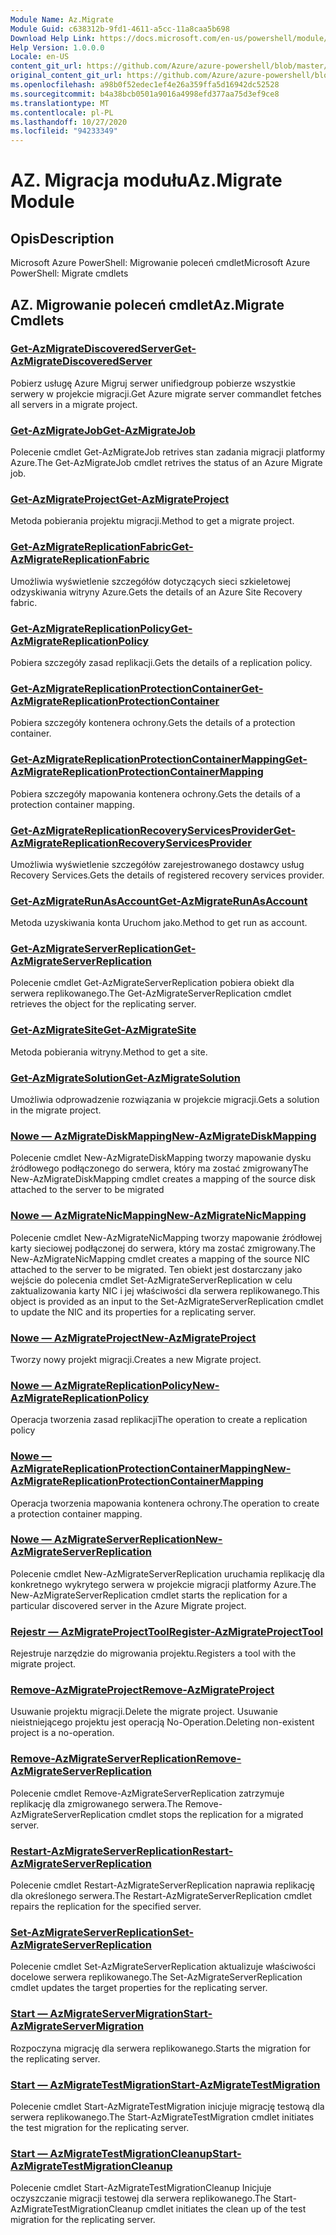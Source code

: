 ```yaml
---
Module Name: Az.Migrate
Module Guid: c638312b-9fd1-4611-a5cc-11a8caa5b698
Download Help Link: https://docs.microsoft.com/en-us/powershell/module/az.migrate
Help Version: 1.0.0.0
Locale: en-US
content_git_url: https://github.com/Azure/azure-powershell/blob/master/src/Migrate/help/Az.Migrate.md
original_content_git_url: https://github.com/Azure/azure-powershell/blob/master/src/Migrate/help/Az.Migrate.md
ms.openlocfilehash: a98b0f52edec1ef4e26a359ffa5d16942dc52528
ms.sourcegitcommit: b4a38bcb0501a9016a4998efd377aa75d3ef9ce8
ms.translationtype: MT
ms.contentlocale: pl-PL
ms.lasthandoff: 10/27/2020
ms.locfileid: "94233349"
---
```

# <span data-ttu-id="30504-101">AZ. Migracja modułu</span><span class="sxs-lookup"><span data-stu-id="30504-101">Az.Migrate Module</span></span>
## <span data-ttu-id="30504-102">Opis</span><span class="sxs-lookup"><span data-stu-id="30504-102">Description</span></span>
<span data-ttu-id="30504-103">Microsoft Azure PowerShell: Migrowanie poleceń cmdlet</span><span class="sxs-lookup"><span data-stu-id="30504-103">Microsoft Azure PowerShell: Migrate cmdlets</span></span>

## <span data-ttu-id="30504-104">AZ. Migrowanie poleceń cmdlet</span><span class="sxs-lookup"><span data-stu-id="30504-104">Az.Migrate Cmdlets</span></span>
### [<span data-ttu-id="30504-105">Get-AzMigrateDiscoveredServer</span><span class="sxs-lookup"><span data-stu-id="30504-105">Get-AzMigrateDiscoveredServer</span></span>](Get-AzMigrateDiscoveredServer.md)
<span data-ttu-id="30504-106">Pobierz usługę Azure Migruj serwer unifiedgroup pobierze wszystkie serwery w projekcie migracji.</span><span class="sxs-lookup"><span data-stu-id="30504-106">Get Azure migrate server commandlet fetches all servers in a migrate project.</span></span>

### [<span data-ttu-id="30504-107">Get-AzMigrateJob</span><span class="sxs-lookup"><span data-stu-id="30504-107">Get-AzMigrateJob</span></span>](Get-AzMigrateJob.md)
<span data-ttu-id="30504-108">Polecenie cmdlet Get-AzMigrateJob retrives stan zadania migracji platformy Azure.</span><span class="sxs-lookup"><span data-stu-id="30504-108">The Get-AzMigrateJob cmdlet retrives the status of an Azure Migrate job.</span></span>

### [<span data-ttu-id="30504-109">Get-AzMigrateProject</span><span class="sxs-lookup"><span data-stu-id="30504-109">Get-AzMigrateProject</span></span>](Get-AzMigrateProject.md)
<span data-ttu-id="30504-110">Metoda pobierania projektu migracji.</span><span class="sxs-lookup"><span data-stu-id="30504-110">Method to get a migrate project.</span></span>

### [<span data-ttu-id="30504-111">Get-AzMigrateReplicationFabric</span><span class="sxs-lookup"><span data-stu-id="30504-111">Get-AzMigrateReplicationFabric</span></span>](Get-AzMigrateReplicationFabric.md)
<span data-ttu-id="30504-112">Umożliwia wyświetlenie szczegółów dotyczących sieci szkieletowej odzyskiwania witryny Azure.</span><span class="sxs-lookup"><span data-stu-id="30504-112">Gets the details of an Azure Site Recovery fabric.</span></span>

### [<span data-ttu-id="30504-113">Get-AzMigrateReplicationPolicy</span><span class="sxs-lookup"><span data-stu-id="30504-113">Get-AzMigrateReplicationPolicy</span></span>](Get-AzMigrateReplicationPolicy.md)
<span data-ttu-id="30504-114">Pobiera szczegóły zasad replikacji.</span><span class="sxs-lookup"><span data-stu-id="30504-114">Gets the details of a replication policy.</span></span>

### [<span data-ttu-id="30504-115">Get-AzMigrateReplicationProtectionContainer</span><span class="sxs-lookup"><span data-stu-id="30504-115">Get-AzMigrateReplicationProtectionContainer</span></span>](Get-AzMigrateReplicationProtectionContainer.md)
<span data-ttu-id="30504-116">Pobiera szczegóły kontenera ochrony.</span><span class="sxs-lookup"><span data-stu-id="30504-116">Gets the details of a protection container.</span></span>

### [<span data-ttu-id="30504-117">Get-AzMigrateReplicationProtectionContainerMapping</span><span class="sxs-lookup"><span data-stu-id="30504-117">Get-AzMigrateReplicationProtectionContainerMapping</span></span>](Get-AzMigrateReplicationProtectionContainerMapping.md)
<span data-ttu-id="30504-118">Pobiera szczegóły mapowania kontenera ochrony.</span><span class="sxs-lookup"><span data-stu-id="30504-118">Gets the details of a protection container mapping.</span></span>

### [<span data-ttu-id="30504-119">Get-AzMigrateReplicationRecoveryServicesProvider</span><span class="sxs-lookup"><span data-stu-id="30504-119">Get-AzMigrateReplicationRecoveryServicesProvider</span></span>](Get-AzMigrateReplicationRecoveryServicesProvider.md)
<span data-ttu-id="30504-120">Umożliwia wyświetlenie szczegółów zarejestrowanego dostawcy usług Recovery Services.</span><span class="sxs-lookup"><span data-stu-id="30504-120">Gets the details of registered recovery services provider.</span></span>

### [<span data-ttu-id="30504-121">Get-AzMigrateRunAsAccount</span><span class="sxs-lookup"><span data-stu-id="30504-121">Get-AzMigrateRunAsAccount</span></span>](Get-AzMigrateRunAsAccount.md)
<span data-ttu-id="30504-122">Metoda uzyskiwania konta Uruchom jako.</span><span class="sxs-lookup"><span data-stu-id="30504-122">Method to get run as account.</span></span>

### [<span data-ttu-id="30504-123">Get-AzMigrateServerReplication</span><span class="sxs-lookup"><span data-stu-id="30504-123">Get-AzMigrateServerReplication</span></span>](Get-AzMigrateServerReplication.md)
<span data-ttu-id="30504-124">Polecenie cmdlet Get-AzMigrateServerReplication pobiera obiekt dla serwera replikowanego.</span><span class="sxs-lookup"><span data-stu-id="30504-124">The Get-AzMigrateServerReplication cmdlet retrieves the object for the replicating server.</span></span>

### [<span data-ttu-id="30504-125">Get-AzMigrateSite</span><span class="sxs-lookup"><span data-stu-id="30504-125">Get-AzMigrateSite</span></span>](Get-AzMigrateSite.md)
<span data-ttu-id="30504-126">Metoda pobierania witryny.</span><span class="sxs-lookup"><span data-stu-id="30504-126">Method to get a site.</span></span>

### [<span data-ttu-id="30504-127">Get-AzMigrateSolution</span><span class="sxs-lookup"><span data-stu-id="30504-127">Get-AzMigrateSolution</span></span>](Get-AzMigrateSolution.md)
<span data-ttu-id="30504-128">Umożliwia odprowadzenie rozwiązania w projekcie migracji.</span><span class="sxs-lookup"><span data-stu-id="30504-128">Gets a solution in the migrate project.</span></span>

### [<span data-ttu-id="30504-129">Nowe — AzMigrateDiskMapping</span><span class="sxs-lookup"><span data-stu-id="30504-129">New-AzMigrateDiskMapping</span></span>](New-AzMigrateDiskMapping.md)
<span data-ttu-id="30504-130">Polecenie cmdlet New-AzMigrateDiskMapping tworzy mapowanie dysku źródłowego podłączonego do serwera, który ma zostać zmigrowany</span><span class="sxs-lookup"><span data-stu-id="30504-130">The New-AzMigrateDiskMapping cmdlet creates a mapping of the source disk attached to the server to be migrated</span></span>

### [<span data-ttu-id="30504-131">Nowe — AzMigrateNicMapping</span><span class="sxs-lookup"><span data-stu-id="30504-131">New-AzMigrateNicMapping</span></span>](New-AzMigrateNicMapping.md)
<span data-ttu-id="30504-132">Polecenie cmdlet New-AzMigrateNicMapping tworzy mapowanie źródłowej karty sieciowej podłączonej do serwera, który ma zostać zmigrowany.</span><span class="sxs-lookup"><span data-stu-id="30504-132">The New-AzMigrateNicMapping cmdlet creates a mapping of the source NIC attached to the server to be migrated.</span></span>
<span data-ttu-id="30504-133">Ten obiekt jest dostarczany jako wejście do polecenia cmdlet Set-AzMigrateServerReplication w celu zaktualizowania karty NIC i jej właściwości dla serwera replikowanego.</span><span class="sxs-lookup"><span data-stu-id="30504-133">This object is provided as an input to the Set-AzMigrateServerReplication cmdlet to update the NIC and its properties for a replicating server.</span></span>

### [<span data-ttu-id="30504-134">Nowe — AzMigrateProject</span><span class="sxs-lookup"><span data-stu-id="30504-134">New-AzMigrateProject</span></span>](New-AzMigrateProject.md)
<span data-ttu-id="30504-135">Tworzy nowy projekt migracji.</span><span class="sxs-lookup"><span data-stu-id="30504-135">Creates a new Migrate project.</span></span>

### [<span data-ttu-id="30504-136">Nowe — AzMigrateReplicationPolicy</span><span class="sxs-lookup"><span data-stu-id="30504-136">New-AzMigrateReplicationPolicy</span></span>](New-AzMigrateReplicationPolicy.md)
<span data-ttu-id="30504-137">Operacja tworzenia zasad replikacji</span><span class="sxs-lookup"><span data-stu-id="30504-137">The operation to create a replication policy</span></span>

### [<span data-ttu-id="30504-138">Nowe — AzMigrateReplicationProtectionContainerMapping</span><span class="sxs-lookup"><span data-stu-id="30504-138">New-AzMigrateReplicationProtectionContainerMapping</span></span>](New-AzMigrateReplicationProtectionContainerMapping.md)
<span data-ttu-id="30504-139">Operacja tworzenia mapowania kontenera ochrony.</span><span class="sxs-lookup"><span data-stu-id="30504-139">The operation to create a protection container mapping.</span></span>

### [<span data-ttu-id="30504-140">Nowe — AzMigrateServerReplication</span><span class="sxs-lookup"><span data-stu-id="30504-140">New-AzMigrateServerReplication</span></span>](New-AzMigrateServerReplication.md)
<span data-ttu-id="30504-141">Polecenie cmdlet New-AzMigrateServerReplication uruchamia replikację dla konkretnego wykrytego serwera w projekcie migracji platformy Azure.</span><span class="sxs-lookup"><span data-stu-id="30504-141">The New-AzMigrateServerReplication cmdlet starts the replication for a particular discovered server in the Azure Migrate project.</span></span>

### [<span data-ttu-id="30504-142">Rejestr — AzMigrateProjectTool</span><span class="sxs-lookup"><span data-stu-id="30504-142">Register-AzMigrateProjectTool</span></span>](Register-AzMigrateProjectTool.md)
<span data-ttu-id="30504-143">Rejestruje narzędzie do migrowania projektu.</span><span class="sxs-lookup"><span data-stu-id="30504-143">Registers a tool with the migrate project.</span></span>

### [<span data-ttu-id="30504-144">Remove-AzMigrateProject</span><span class="sxs-lookup"><span data-stu-id="30504-144">Remove-AzMigrateProject</span></span>](Remove-AzMigrateProject.md)
<span data-ttu-id="30504-145">Usuwanie projektu migracji.</span><span class="sxs-lookup"><span data-stu-id="30504-145">Delete the migrate project.</span></span>
<span data-ttu-id="30504-146">Usuwanie nieistniejącego projektu jest operacją No-Operation.</span><span class="sxs-lookup"><span data-stu-id="30504-146">Deleting non-existent project is a no-operation.</span></span>

### [<span data-ttu-id="30504-147">Remove-AzMigrateServerReplication</span><span class="sxs-lookup"><span data-stu-id="30504-147">Remove-AzMigrateServerReplication</span></span>](Remove-AzMigrateServerReplication.md)
<span data-ttu-id="30504-148">Polecenie cmdlet Remove-AzMigrateServerReplication zatrzymuje replikację dla zmigrowanego serwera.</span><span class="sxs-lookup"><span data-stu-id="30504-148">The Remove-AzMigrateServerReplication cmdlet stops the replication for a migrated server.</span></span>

### [<span data-ttu-id="30504-149">Restart-AzMigrateServerReplication</span><span class="sxs-lookup"><span data-stu-id="30504-149">Restart-AzMigrateServerReplication</span></span>](Restart-AzMigrateServerReplication.md)
<span data-ttu-id="30504-150">Polecenie cmdlet Restart-AzMigrateServerReplication naprawia replikację dla określonego serwera.</span><span class="sxs-lookup"><span data-stu-id="30504-150">The Restart-AzMigrateServerReplication cmdlet repairs the replication for the specified server.</span></span>

### [<span data-ttu-id="30504-151">Set-AzMigrateServerReplication</span><span class="sxs-lookup"><span data-stu-id="30504-151">Set-AzMigrateServerReplication</span></span>](Set-AzMigrateServerReplication.md)
<span data-ttu-id="30504-152">Polecenie cmdlet Set-AzMigrateServerReplication aktualizuje właściwości docelowe serwera replikowanego.</span><span class="sxs-lookup"><span data-stu-id="30504-152">The Set-AzMigrateServerReplication cmdlet updates the target properties for the replicating server.</span></span>

### [<span data-ttu-id="30504-153">Start — AzMigrateServerMigration</span><span class="sxs-lookup"><span data-stu-id="30504-153">Start-AzMigrateServerMigration</span></span>](Start-AzMigrateServerMigration.md)
<span data-ttu-id="30504-154">Rozpoczyna migrację dla serwera replikowanego.</span><span class="sxs-lookup"><span data-stu-id="30504-154">Starts the migration for the replicating server.</span></span>

### [<span data-ttu-id="30504-155">Start — AzMigrateTestMigration</span><span class="sxs-lookup"><span data-stu-id="30504-155">Start-AzMigrateTestMigration</span></span>](Start-AzMigrateTestMigration.md)
<span data-ttu-id="30504-156">Polecenie cmdlet Start-AzMigrateTestMigration inicjuje migrację testową dla serwera replikowanego.</span><span class="sxs-lookup"><span data-stu-id="30504-156">The Start-AzMigrateTestMigration cmdlet initiates the test migration for the replicating server.</span></span>

### [<span data-ttu-id="30504-157">Start — AzMigrateTestMigrationCleanup</span><span class="sxs-lookup"><span data-stu-id="30504-157">Start-AzMigrateTestMigrationCleanup</span></span>](Start-AzMigrateTestMigrationCleanup.md)
<span data-ttu-id="30504-158">Polecenie cmdlet Start-AzMigrateTestMigrationCleanup Inicjuje oczyszczanie migracji testowej dla serwera replikowanego.</span><span class="sxs-lookup"><span data-stu-id="30504-158">The Start-AzMigrateTestMigrationCleanup cmdlet initiates the clean up of the test migration for the replicating server.</span></span>

